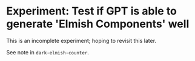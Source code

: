 # Experiment: Test if GPT is able to generate 'Elmish Components' well

This is an incomplete experiment; hoping to revisit this later.

See note in `dark-elmish-counter`.